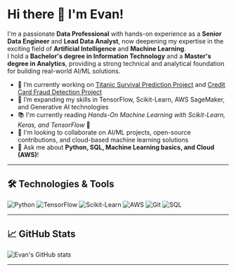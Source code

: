 # Hi there 👋 I'm Evan!

<!--
**evan-gloria/evan-gloria** is a ✨ _special_ ✨ repository because its `README.md` (this file) appears on your GitHub profile.

Here are some ideas to get you started:

- 🔭 I’m currently working on ...
- 🌱 I’m currently learning ...
- 👯 I’m looking to collaborate on ...
- 🤔 I’m looking for help with ...
- 💬 Ask me about ...
- 📫 How to reach me: ...
- 😄 Pronouns: ...
- ⚡ Fun fact: ...
-->

I'm a passionate **Data Professional** with hands-on experience as a **Senior Data Engineer** and **Lead Data Analyst**, now deepening my expertise in the exciting field of **Artificial Intelligence** and **Machine Learning**.  
I hold a **Bachelor's degree in Information Technology** and a **Master's degree in Analytics**, providing a strong technical and analytical foundation for building real-world AI/ML solutions.

- 🔭 I’m currently working on [Titanic Survival Prediction Project](#) and [Credit Card Fraud Detection Project](#)
- 🌱 I’m expanding my skills in TensorFlow, Scikit-Learn, AWS SageMaker, and Generative AI technologies
- 📚 I'm currently reading *Hands-On Machine Learning with Scikit-Learn, Keras, and TensorFlow* 📖
- 🤝 I'm looking to collaborate on AI/ML projects, open-source contributions, and cloud-based machine learning solutions
- 💬 Ask me about **Python, SQL, Machine Learning basics, and Cloud (AWS)**!

---

## 🛠️ Technologies & Tools
![Python](https://img.shields.io/badge/Python-3776AB?style=flat&logo=python&logoColor=white)
![TensorFlow](https://img.shields.io/badge/TensorFlow-FF6F00?style=flat&logo=tensorflow&logoColor=white)
![Scikit-Learn](https://img.shields.io/badge/Scikit--Learn-F7931E?style=flat&logo=scikit-learn&logoColor=white)
![AWS](https://img.shields.io/badge/AWS-232F3E?style=flat&logo=amazon-aws&logoColor=white)
![Git](https://img.shields.io/badge/Git-F05032?style=flat&logo=git&logoColor=white)
![SQL](https://img.shields.io/badge/SQL-4479A1?style=flat&logo=postgresql&logoColor=white)

---

## 📈 GitHub Stats
![Evan's GitHub stats](https://github-readme-stats.vercel.app/api?username=evan-gloria&show_icons=true&hide_title=true&count_private=true&theme=default)

---
